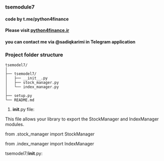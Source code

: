 ### tsemodule7
#### code by t.me/python4finance
#### Please visit [python4finance.ir](http://www.python4finance.ir/) 
#### you can contact me via @sadiqkarimi in Telegram application
### Project folder structure

    tsemodel7/
    │
    ├── tsemodel7/
    │   ├── __init__.py
    │   ├── stock_manager.py
    │   └── index_manager.py
    │
    ├── setup.py
    └── README.md

1. __init__.py file:

This file allows your library to export the StockManager and IndexManager modules.


  from .stock_manager import StockManager
  
  from .index_manager import IndexManager

tsemodel7/__init__.py:

